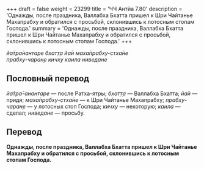 +++
draft = false
weight = 23299
title = 'ЧЧ Антйа 7.80'
description = 'Однажды, после праздника, Валлабха Бхатта пришел к Шри Чайтанье Махапрабху и обратился с просьбой, склонившись к лотосным стопам Господа.'
summary = 'Однажды, после праздника, Валлабха Бхатта пришел к Шри Чайтанье Махапрабху и обратился с просьбой, склонившись к лотосным стопам Господа.'
+++

_йа̄тра̄нантаре бхат̣т̣а йа̄и маха̄прабху-стха̄не  
прабху-чаран̣е кичху каила ниведане_

## Пословный перевод

_йа̄тра̄_\-_анантаре_ — после Ратха-ятры; _бхат̣т̣а_ — Валлабха Бхатта; _йа̄и_ — придя; _маха̄прабху_\-_стха̄не_ — к Шри Чайтанье Махапрабху; _прабху_\-_чаран̣е_ — у лотосных стоп Господа; _кичху_ — некоторую; _каила_ — сделал; _ниведане_ — просьбу.

## Перевод

**Однажды, после праздника, Валлабха Бхатта пришел к Шри Чайтанье Махапрабху и обратился с просьбой, склонившись к лотосным стопам Господа.**
